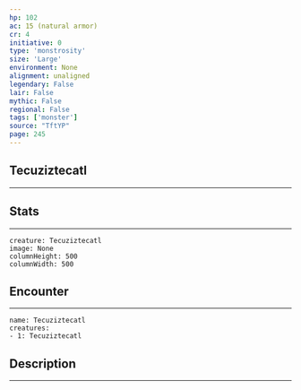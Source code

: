 ```yaml
---
hp: 102
ac: 15 (natural armor)
cr: 4
initiative: 0
type: 'monstrosity'    
size: 'Large'
environment: None
alignment: unaligned
legendary: False
lair: False
mythic: False
regional: False
tags: ['monster']
source: "TftYP"
page: 245
---
```


## Tecuziztecatl
---



## Stats
---

```statblock
creature: Tecuziztecatl
image: None
columnHeight: 500
columnWidth: 500
```

## Encounter
---

```encounter-table
name: Tecuziztecatl
creatures:
- 1: Tecuziztecatl
```

## Description
---




